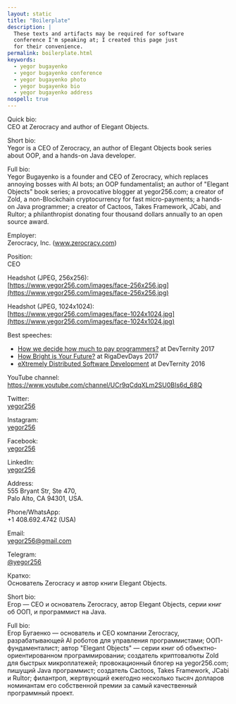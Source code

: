 ```yaml
---
layout: static
title: "Boilerplate"
description: |
  These texts and artifacts may be required for software
  conference I'm speaking at; I created this page just
  for their convenience.
permalink: boilerplate.html
keywords:
  - yegor bugayenko
  - yegor bugayenko conference
  - yegor bugayenko photo
  - yegor bugayenko bio
  - yegor bugayenko address
nospell: true
---
```


Quick bio:<br/>
CEO at Zerocracy and author of Elegant Objects.

Short bio:<br/>
Yegor is a CEO of Zerocracy,
an author of Elegant Objects book series about OOP,
and a hands-on Java developer.

Full bio:<br/>
Yegor Bugayenko is a founder and CEO of Zerocracy, which replaces annoying bosses with AI bots;
an OOP fundamentalist;
an author of "Elegant Objects" book series;
a provocative blogger at yegor256.com;
a creator of Zold, a non-Blockchain cryptocurrency for fast micro-payments;
a hands-on Java programmer;
a creator of Cactoos, Takes Framework, JCabi, and Rultor;
a philanthropist donating four thousand dollars annually to an open source award.

Employer:<br/>
Zerocracy, Inc. (www.zerocracy.com)

Position:<br/>
CEO

Headshot (JPEG, 256x256):<br/>
[https://www.yegor256.com/images/face-256x256.jpg](https://www.yegor256.com/images/face-256x256.jpg)

Headshot (JPEG, 1024x1024):<br/>
[https://www.yegor256.com/images/face-1024x1024.jpg](https://www.yegor256.com/images/face-1024x1024.jpg)

Best speeches:

  * [How we decide how much to pay programmers?](https://www.youtube.com/watch?v=6mfo_FHL3PE) at DevTernity 2017
  * [How Bright is Your Future?](https://www.youtube.com/watch?v=IGbteQpTNCA) at RigaDevDays 2017
  * [eXtremely Distributed Software Development](https://www.youtube.com/watch?v=7EytYc7K5JA) at DevTernity 2016

YouTube channel:<br/>
https://www.youtube.com/channel/UCr9qCdqXLm2SU0BIs6d_68Q

Twitter:<br/>
[yegor256](https://twitter.com/yegor256)

Instagram:<br/>
[yegor256](https://instagram.com/yegor256)

Facebook:<br/>
[yegor256](https://www.facebook.com/yegor256)

LinkedIn:<br/>
[yegor256](https://www.linkedin.com/in/yegor256)

Address:<br/>
555 Bryant Str, Ste 470,<br/>
Palo Alto, CA 94301, USA.

Phone/WhatsApp:<br/>
+1 408.692.4742 (USA)

Email:<br/>
yegor256@gmail.com

Telegram:<br/>
[@yegor256](https://t.me/yegor256)

Кратко:<br/>
Основатель Zerocracy и автор книги Elegant Objects.

Short bio:<br/>
Егор &mdash; CEO и основатель Zerocracy,
автор Elegant Objects, серии книг об ООП,
и программист на Java.

Full bio:<br/>
Егор Бугаенко &mdash; основатель и CEO компании Zerocracy, разрабатывающей AI роботов для управления программистами;
ООП-фундаменталист;
автор "Elegant Objects" &mdash; серии книг об объектно-ориентированном программировании;
создатель криптовалюты Zold для быстрых микроплатежей;
провокационный блогер на yegor256.com;
пишущий Java программист;
создатель Cactoos, Takes Framework, JCabi и Rultor;
филантроп, жертвующий ежегодно несколько тысяч долларов номинантам его собственной премии за самый качественный программный проект.

